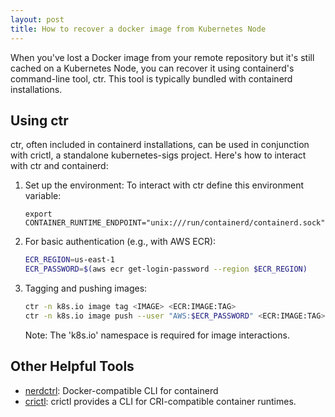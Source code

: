 ```yaml
---
layout: post
title: How to recover a docker image from Kubernetes Node
---
```


When you've lost a Docker image from your remote repository but it's still cached on a Kubernetes Node, you can recover it using containerd's command-line tool, ctr. This tool is typically bundled with containerd installations.

## Using ctr

ctr, often included in containerd installations, can be used in conjunction with crictl, a standalone kubernetes-sigs project. Here's how to interact with ctr and containerd:


1. Set up the environment: To interact with ctr define this environment variable:

    `export CONTAINER_RUNTIME_ENDPOINT="unix:///run/containerd/containerd.sock"`

2. For basic authentication (e.g., with AWS ECR):
   
    ```bash
    ECR_REGION=us-east-1
    ECR_PASSWORD=$(aws ecr get-login-password --region $ECR_REGION)
    ```

3. Tagging and pushing images: 

    ```bash
    ctr -n k8s.io image tag <IMAGE> <ECR:IMAGE:TAG>
    ctr -n k8s.io image push --user "AWS:$ECR_PASSWORD" <ECR:IMAGE:TAG>
    ```

    Note: The 'k8s.io' namespace is required for image interactions.

## Other Helpful Tools

- [nerdctrl](https://github.com/containerd/nerdctl): Docker-compatible CLI for containerd
- [crictl](https://github.com/kubernetes-sigs/cri-tools/blob/master/docs/crictl.md): crictl provides a CLI for CRI-compatible container runtimes.